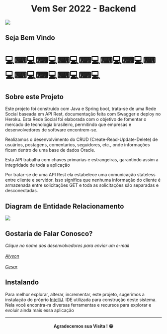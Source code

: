 <h1 align=center>Vem Ser 2022 - Backend</h1>

<img src="https://user-images.githubusercontent.com/92181625/174544191-09485209-4752-4143-b750-688e5cbabe91.png">

<h2>Seja Bem Vindo</h2>
<h1>💻⌨💻⌨💻⌨💻⌨💻⌨💻⌨💻⌨💻⌨💻⌨💻⌨💻⌨💻</h1>

<h2> Sobre este Projeto </h2>
<p>Este projeto foi construído com Java e Spring boot, trata-se de uma Rede Social baseada em API Rest, documentação feita com Swagger e deploy no Heroku. Esta Rede Social foi elaborada com o objetivo de fomentar o mercado de tecnologia brasileiro, permitindo que empresas e desenvolvedores de software encontrem-se.</p>
<p>Realizamos o desenvolvimento do CRUD (Create-Read-Update-Delete) de usuários, postagens, comentarios, seguidores, etc., onde informações ficam dentro de uma base de dados Oracle.  
<p>Esta API trabalha com chaves primarias e estrangeiras, garantindo assim a integridade de toda a aplicação</p>
<p>Por tratar-se de uma API Rest ela estabelece uma comunicação stateless entre cliente e servidor. Isso significa que nenhuma informação do cliente é armazenada entre solicitações GET e toda as solicitações são separadas e desconectadas.</p>
<h2>Diagram de Entidade Relacionamento</h2>
<img src="https://user-images.githubusercontent.com/92181625/179437925-40785f2a-71f1-438c-9796-5eba4037fc14.png">
<h2>Gostaria de Falar Conosco?</h2>
<address>
Clique no nome dos desenvolvedores para enviar um e-mail <br><br><a href="mailto:alyson.siqueiracampos@gmail.com">Alyson</a><br><br>
  <a href="mailto:cesar.desenvolvedor@gmail.com">Cesar</a> 
</address>
<h2>Instalando</h2>  
<p>Para melhor explorar, alterar, incrementar, este projeto, sugerimos a instalação do próprio <a href="https://www.jetbrains.com/pt-br/idea/download/#section=windows">IntelliJ</a>. IDE utilizada
  para construção deste sistema. Nela você encontra-ra diversas ferramentas e recursos para explorar e evoluir ainda mais essa aplicação</p>
<hr>
<h4 align="center">Agradecemos sua Visita ! 😀</h4>
